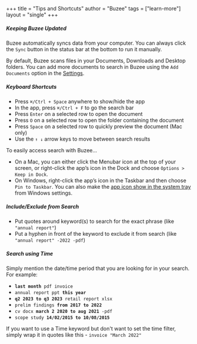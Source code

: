 +++
title = "Tips and Shortcuts"
author = "Buzee"
tags = ["learn-more"]
layout = "single"
+++

##### Keeping Buzee Updated
Buzee automatically syncs data from your computer. You can always click the `Sync` button in the status bar at the bottom to run it manually.

By default, Buzee scans files in your Documents, Downloads and Desktop folders. You can add more documents to search in Buzee using the `Add Documents` option in the [Settings](/settings).

##### Keyboard Shortcuts
- Press `⌘/Ctrl + Space` anywhere to show/hide the app
- In the app, press `⌘/Ctrl + F` to go the search bar
- Press `Enter` on a selected row to open the document
- Press `O` on a selected row to open the folder containing the document
- Press `Space` on a selected row to quickly preview the document (Mac only)
- Use the `↑ ↓` arrow keys to move between search results

To easily access search with Buzee...
- On a Mac, you can either click the Menubar icon at the top of your screen, or right-click the app’s icon in the Dock and choose `Options > Keep in Dock`.
- On Windows, right-click the app’s icon in the Taskbar and then choose `Pin to Taskbar`. You can also make the [app icon show in the system tray](https://support.microsoft.com/en-us/windows/how-to-use-the-taskbar-in-windows-0657a50f-0cc7-dbfd-ae6b-05020b195b07#ID0ERBBBBDDD-button) from Windows settings.

##### Include/Exclude from Search
- Put quotes around keyword(s) to search for the exact phrase (like `"annual report"`)
- Put a hyphen in front of the keyword to exclude it from search (like `"annual report" -2022 -pdf`)

##### Search using Time
Simply mention the date/time period that you are looking for in your search. For example:

<ul>
  <li><code><strong>last month</strong> pdf invoice</code></li>
  <li><code>annual report ppt <strong>this year</strong></code></li>
  <li><code><strong>q2 2023 to q3 2023</strong> retail report xlsx</code></li>
  <li><code>prelim findings <strong>from 2017 to 2022</strong></code></li>
  <li><code>cv docx <strong>march 2 2020 to aug 2021</strong> -pdf</code></li>
  <li><code>scope study <strong>14/02/2015 to 10/08/2015</strong></code></li>
</ul>

If you want to use a Time keyword but don't want to set the time filter, simply wrap it in quotes like this - `invoice "March 2022"`
